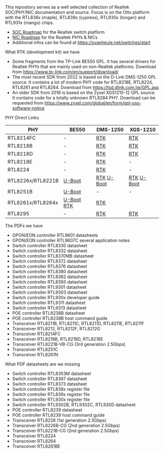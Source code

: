 This repository serves as a well selected collection of Realtek SOC/PHY/NIC documentation and source. Focus is on the Otto platform with the RTL838x (maple), RTL839x (cypress), RTL930x (longan) and RTL931x (mango) chips. 

- [SOC Roadmap](/datasheets/_SOC_Roadmap.pdf) for the Realtek switch platform
- [NIC Roadmap](/datasheets/_NIC_Roadmap.pdf) for the Realtek PHYs & NICs
- Additional infos can be found at https://svanheule.net/switches/start

What RTK (development kit) we have

- Some fragments from the TP-Link BE550 GPL. It has several drivers for Realtek PHYs that are mainly used on non-Realtek platforms. Download from https://www.tp-link.com/en/support/download/
- The most recent SDK from 2022 is based on the D-Link DMS-1250 GPL source. It contains a lot of modern PHY code for RTL8218E, RTL8224, RTL8261 and RTL8264. Download from https://tsd.dlink.com.tw/GPL.asp
- An older SDK from 2016 is based on the Zyxel XGS1210-12 GPL source. It contains code for a totally unknown RTL8284 PHY. Download can be requested from https://www.zyxel.com/global/en/form/gpl-oss-software-notice

PHY Direct Links

PHY | BE550 | DMS-1250 | XGS-1210
--- | --- | --- | --- 
RTL8214FC | - | [RTK](/sources/rtk-dms1250/src/hal/phy)  | [RTK](/sources/rtk-xgs1210/src/hal/phy)
RTL8218B | - | [RTK](/sources/rtk-dms1250/src/hal/phy)  | [RTK](/sources/rtk-xgs1210/src/hal/phy)
RTL8218D | - | [RTK](/sources/rtk-dms1250/src/hal/phy)  | [RTK](/sources/rtk-xgs1210/src/hal/phy)
RTL8218E | - | [RTK](/sources/rtk-dms1250/src/hal/phy)  | -
RTL8224 | - | [RTK](/sources/rtk-dms1250/src/hal/phy)  | -
RTL8226x/RTL8221B | [U-Boot](/sources/uboot-be550/drivers/net/rtl8221b) | [RTK](/sources/rtk-dms1250/src/hal/phy) [U-Boot](/sources/uboot-xgs1210/board/Realtek/switch/sdk/src/hal/phy) | [RTK](/sources/rtk-xgs1210/src/hal/phy) [U-Boot](/sources/uboot-xgs1210/board/Realtek/switch/sdk/src/hal/phy)
RTL8251B | [U-Boot](/sources/uboot-be550/drivers/net/rtl8251b) | - | -
RTL8261x/RTL8264x | [U-Boot](/sources/uboot-be550/drivers/net/ipq_common) [RTK](/sources/rtk-be550/src/hal/phy) | [RTK](/sources/rtk-dms1250/src/hal/phy) | 
RTL8295 | - | [RTK](/sources/rtk-dms1250/src/hal/phy)  | [RTK](/sources/rtk-xgs1210/src/hal/phy)

The PDFs we have

- GPON/EON controller RTL9601 datasheets
- GPON/EON controller RTL9607C several application notes  
- Switch controller RTL8330 datasheet
- Switch controller RTL8332 datasheet
- Switch controller RTL8370MB datasheet
- Switch controller RTL8372 datasheet
- Switch controller RTL8376 datasheet
- Switch controller RTL8380 datasheet
- Switch controller RTL8382 datasheet
- Switch controller RTL8393 datasheet
- Switch controller RTL9301 datasheet
- Switch controller RTL9303 datasheet
- Switch controller RTL930x developer guide 
- Switch controller RTL9311 datasheet 
- Switch controller RTL9313 datasheet
- POE controller RTL8238B datasheet
- POE controller RTL8238B host command guide
- Transceiver RTL8211B, RTL8211C, RTL8211D, RTL8211E, RTL8211F
- Transceiver RTL8212, RTL8212F, RTL8212G
- Transceiver RTL8214FC
- Transceiver RTL8218B, RTL8218D, RTL8218E
- Transceiver RTL8221B-VB-CG (3rd generation 2.5Gbps)
- Transceiver RTL8251C
- Transceiver RTL8261N

What PDF datasheets are we missing

- Switch controller RTL8353M datasheet
- Switch controller RTL8367 datasheet
- Switch controller RTL8373 datasheet
- Switch controller RTL838x register file
- Switch controller RTL839x register file
- Switch controller RTL930x register file
- Switch controller RTL9302B, RTL9302C, RTL930D datasheet
- POE controller RTL8239 datasheet
- POE controller RTL8239 host command guide
- Transceiver RTL8226 (1st generation 2.5Gbps)
- Transceiver RTL8226B-CG (2nd generation 2.5Gbps)
- Transceiver RTL8221B-CG (2nd generation 2.5Gbps)
- Transceiver RTL8224
- Transceiver RTL8264
- Transceiver RTL8261BE
